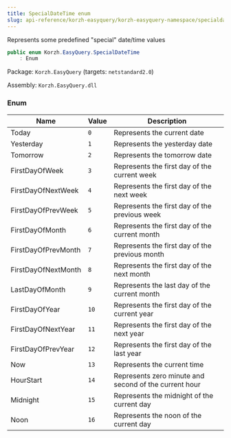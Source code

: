 ```yaml
---
title: SpecialDateTime enum
slug: api-reference/korzh-easyquery/korzh-easyquery-namespace/specialdatetime-enum
---
```

Represents some predefined "special" date/time values
```csharp
public enum Korzh.EasyQuery.SpecialDateTime
    : Enum

```
Package: `Korzh.EasyQuery` (targets: `netstandard2.0`)

Assembly: `Korzh.EasyQuery.dll`

### Enum

| Name | Value | Description | 
| --- | --- | --- | 
| Today | `0` | Represents the current date | 
| Yesterday | `1` | Represents the yesterday date | 
| Tomorrow | `2` | Represents the tomorrow date | 
| FirstDayOfWeek | `3` | Represents the first day of the current week | 
| FirstDayOfNextWeek | `4` | Represents the first day of the next week | 
| FirstDayOfPrevWeek | `5` | Represents the first day of the previous week | 
| FirstDayOfMonth | `6` | Represents the first day of the current month | 
| FirstDayOfPrevMonth | `7` | Represents the first day of the previous month | 
| FirstDayOfNextMonth | `8` | Represents the first day of the next month | 
| LastDayOfMonth | `9` | Represents the last day of the current month | 
| FirstDayOfYear | `10` | Represents the first day of the current year | 
| FirstDayOfNextYear | `11` | Represents the first day of the next year | 
| FirstDayOfPrevYear | `12` | Represents the first day of the last year | 
| Now | `13` | Represents the current time | 
| HourStart | `14` | Represents zero minute and second of the current hour | 
| Midnight | `15` | Represents the midnight of the current day | 
| Noon | `16` | Represents the noon of the current day |
